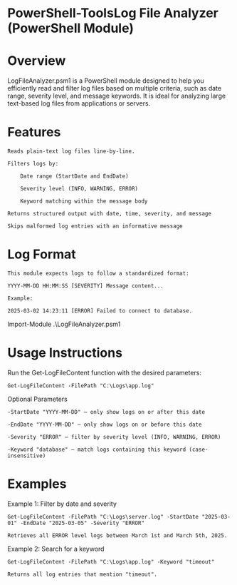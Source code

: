 # PowerShell-ToolsLog File Analyzer (PowerShell Module)

# Overview
LogFileAnalyzer.psm1 is a PowerShell module designed to help you efficiently read and filter log files based on multiple criteria, such as date range, severity level, and message keywords. It is ideal for analyzing large text-based log files from applications or servers.

# Features

    Reads plain-text log files line-by-line.

    Filters logs by:

        Date range (StartDate and EndDate)

        Severity level (INFO, WARNING, ERROR)

        Keyword matching within the message body

    Returns structured output with date, time, severity, and message

    Skips malformed log entries with an informative message

# Log Format

    This module expects logs to follow a standardized format:
    
    YYYY-MM-DD HH:MM:SS [SEVERITY] Message content...
    
    Example:
    
    2025-03-02 14:23:11 [ERROR] Failed to connect to database.


Import-Module .\LogFileAnalyzer.psm1

# Usage Instructions

Run the Get-LogFileContent function with the desired parameters:

    Get-LogFileContent -FilePath "C:\Logs\app.log"

Optional Parameters

    -StartDate "YYYY-MM-DD" — only show logs on or after this date

    -EndDate "YYYY-MM-DD" — only show logs on or before this date

    -Severity "ERROR" — filter by severity level (INFO, WARNING, ERROR)

    -Keyword "database" — match logs containing this keyword (case-insensitive)

# Examples

Example 1: Filter by date and severity

    Get-LogFileContent -FilePath "C:\Logs\server.log" -StartDate "2025-03-01" -EndDate "2025-03-05" -Severity "ERROR"

    Retrieves all ERROR level logs between March 1st and March 5th, 2025.

Example 2: Search for a keyword

    Get-LogFileContent -FilePath "C:\Logs\app.log" -Keyword "timeout"

    Returns all log entries that mention "timeout".



